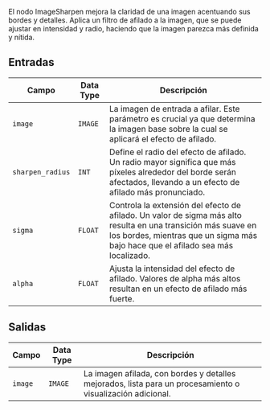 El nodo ImageSharpen mejora la claridad de una imagen acentuando sus bordes y detalles. Aplica un filtro de afilado a la imagen, que se puede ajustar en intensidad y radio, haciendo que la imagen parezca más definida y nítida.

## Entradas

| Campo          | Data Type | Descripción                                                                                   |
|----------------|-------------|-----------------------------------------------------------------------------------------------|
| `image`        | `IMAGE`     | La imagen de entrada a afilar. Este parámetro es crucial ya que determina la imagen base sobre la cual se aplicará el efecto de afilado. |
| `sharpen_radius`| `INT`       | Define el radio del efecto de afilado. Un radio mayor significa que más píxeles alrededor del borde serán afectados, llevando a un efecto de afilado más pronunciado. |
| `sigma`        | `FLOAT`     | Controla la extensión del efecto de afilado. Un valor de sigma más alto resulta en una transición más suave en los bordes, mientras que un sigma más bajo hace que el afilado sea más localizado. |
| `alpha`        | `FLOAT`     | Ajusta la intensidad del efecto de afilado. Valores de alpha más altos resultan en un efecto de afilado más fuerte. |

## Salidas

| Campo | Data Type | Descripción                                                              |
|-------|-------------|--------------------------------------------------------------------------|
| `image`| `IMAGE`     | La imagen afilada, con bordes y detalles mejorados, lista para un procesamiento o visualización adicional. |
